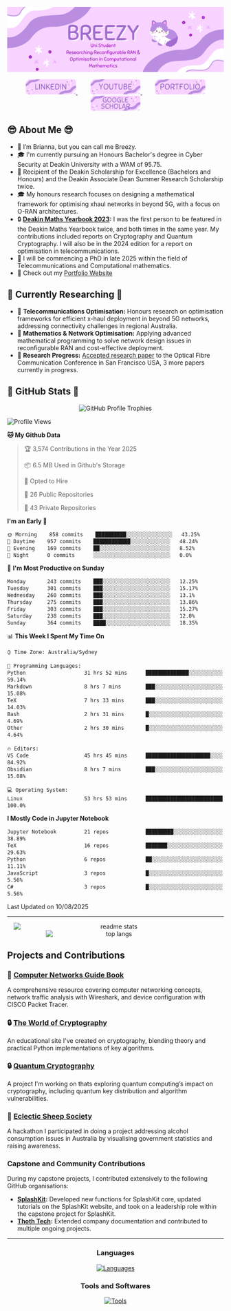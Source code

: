![Introduction Image](Figures/intro.png)

<div align="center">
  <a href="https://www.linkedin.com/in/brianna-laird/" target="_blank">
    <span style="margin: 0 15px;">
      <img src="Figures/linkedin.png" style="height: 35px;" alt="linkedin logo" />
    </span>
  </a>
  <a href="https://www.youtube.com/@Breezy-Codes/" target="_blank">
    <span style="margin: 0 15px;">
      <img src="Figures/youtube.png" style="height: 35px;" alt="youtube logo" />
    </span>
  </a>
  <a href="https://briannalaird.com/" target="_blank">
    <span style="margin: 0 15px;">
      <img src="Figures/portfolio.png" style="height: 35px;" alt="portfolio logo" />
    </span>
  </a>
  <a href="https://scholar.google.com/citations?user=exg3AzgAAAAJ&hl=en&oi=ao" target="_blank">
    <span style="margin: 0 15px;">
      <img src="Figures/scholar.png" style="height: 35px;" alt="other logo" />
    </span>
  </a>
</div>

## :sunglasses: About Me :sunglasses: 

- 👋 I’m Brianna, but you can call me Breezy.
- 🎓 I'm currently pursuing an Honours Bachelor's degree in Cyber Security at Deakin University with a WAM of 95.75.
- 📝 Recipient of the Deakin Scholarship for Excellence (Bachelors and Honours) and the Deakin Associate Dean Summer Research Scholarship twice.
- 🎓 My honours research focuses on designing a mathematical framework for optimising xhaul networks in beyond 5G, with a focus on O-RAN architectures.
- 🔒 **[Deakin Maths Yearbook 2023](https://nla.gov.au/nla.obj-3336557334/view):** I was the first person to be featured in the Deakin Maths Yearbook twice, and both times in the same year. My contributions included reports on Cryptography and Quantum Cryptography. I will also be in the 2024 edition for a report on optimisation in telecommunications.
- 🚀 I will be commencing a PhD in late 2025 within the field of Telecommunications and Computational mathematics.
- 📝 Check out my [Portfolio Website](https://briannalaird.com/)

## 📝 Currently Researching 📝

- 📝 **Telecommunications Optimisation:** Honours research on optimisation frameworks for efficient x-haul deployment in beyond 5G networks, addressing connectivity challenges in regional Australia.
- 📝 **Mathematics & Network Optimisation:** Applying advanced mathematical programming to solve network design issues in reconfigurable RAN and cost-effective deployment.
- 📝 **Research Progress:** [Accepted research paper](https://scholar.google.com/citations?view_op=view_citation&hl=en&user=exg3AzgAAAAJ&citation_for_view=exg3AzgAAAAJ:d1gkVwhDpl0C) to the Optical Fibre Communication Conference in San Francisco USA, 3 more papers currently in progress.

## 🚀 GitHub Stats 🚀

<div align="center">
    <img src="https://github-profile-trophy.vercel.app/?username=breezy-codes&theme=onedark&row=1" alt="GitHub Profile Trophies" style="max-width: 100%;" />
</div>

<!--START_SECTION:waka-->
![Profile Views](http://img.shields.io/badge/Profile%20Views-4-blue)

**🐱 My Github Data** 

> 🏆 3,574 Contributions in the Year 2025
 > 
> 📦 6.5 MB Used in Github's Storage 
 > 
> 💼 Opted to Hire
 > 
> 📜 26 Public Repositories 
 > 
> 🔑 43 Private Repositories  
 > 
**I'm an Early 🐤** 

```text
🌞 Morning    858 commits    ██████████░░░░░░░░░░░░░░░   43.25% 
🌆 Daytime    957 commits    ████████████░░░░░░░░░░░░░   48.24% 
🌃 Evening    169 commits    ██░░░░░░░░░░░░░░░░░░░░░░░   8.52% 
🌙 Night      0 commits      ░░░░░░░░░░░░░░░░░░░░░░░░░   0.0%

```
📅 **I'm Most Productive on Sunday** 

```text
Monday       243 commits    ███░░░░░░░░░░░░░░░░░░░░░░   12.25% 
Tuesday      301 commits    ███░░░░░░░░░░░░░░░░░░░░░░   15.17% 
Wednesday    260 commits    ███░░░░░░░░░░░░░░░░░░░░░░   13.1% 
Thursday     275 commits    ███░░░░░░░░░░░░░░░░░░░░░░   13.86% 
Friday       303 commits    ███░░░░░░░░░░░░░░░░░░░░░░   15.27% 
Saturday     238 commits    ███░░░░░░░░░░░░░░░░░░░░░░   12.0% 
Sunday       364 commits    ████░░░░░░░░░░░░░░░░░░░░░   18.35%

```


📊 **This Week I Spent My Time On** 

```text
⌚︎ Time Zone: Australia/Sydney

💬 Programming Languages: 
Python                   31 hrs 52 mins      ██████████████░░░░░░░░░░░   59.14% 
Markdown                 8 hrs 7 mins        ███░░░░░░░░░░░░░░░░░░░░░░   15.08% 
TeX                      7 hrs 33 mins       ███░░░░░░░░░░░░░░░░░░░░░░   14.03% 
Bash                     2 hrs 31 mins       █░░░░░░░░░░░░░░░░░░░░░░░░   4.69% 
Other                    2 hrs 30 mins       █░░░░░░░░░░░░░░░░░░░░░░░░   4.64%

🔥 Editors: 
VS Code                  45 hrs 45 mins      █████████████████████░░░░   84.92% 
Obsidian                 8 hrs 7 mins        ███░░░░░░░░░░░░░░░░░░░░░░   15.08%

💻 Operating System: 
Linux                    53 hrs 53 mins      █████████████████████████   100.0%

```

**I Mostly Code in Jupyter Notebook** 

```text
Jupyter Notebook         21 repos            █████████░░░░░░░░░░░░░░░░   38.89% 
TeX                      16 repos            ███████░░░░░░░░░░░░░░░░░░   29.63% 
Python                   6 repos             ██░░░░░░░░░░░░░░░░░░░░░░░   11.11% 
JavaScript               3 repos             █░░░░░░░░░░░░░░░░░░░░░░░░   5.56% 
C#                       3 repos             █░░░░░░░░░░░░░░░░░░░░░░░░   5.56%

```



 Last Updated on 10/08/2025
<!--END_SECTION:waka-->


---

<div align="center">
    <img width="475" align="center" style="display: inline-block; vertical-align: top;" src="https://github-readme-stats-hvpm.vercel.app/api?username=breezy-codes&count_private=true&show_icons=true&theme=material-palenight&rank_icon=github&border_radius=10" alt="readme stats" />
    <img width="325" align="center" style="display: inline-block; vertical-align: top;" src="https://github-readme-stats-hvpm.vercel.app/api/top-langs/?username=breezy-codes&&langs_count=12&layout=compact&count_private=true&theme=material-palenight&border_radius=10&size_weight=0.5&count_weight=0.5&hide=html" alt="top langs" />
</div>

## Projects and Contributions

### 📝 **[Computer Networks Guide Book](https://comp-networks.breezy-codes.com)**  
A comprehensive resource covering computer networking concepts, network traffic analysis with Wireshark, and device configuration with CISCO Packet Tracer.

### 🔒 **[The World of Cryptography](https://crypto.breezy-codes.com)**  
An educational site I've created on cryptography, blending theory and practical Python implementations of key algorithms.

### 🔒 **[Quantum Cryptography](https://quantum-crypto.breezy-codes.com)**  
A project I'm working on thats exploring quantum computing’s impact on cryptography, including quantum key distribution and algorithm vulnerabilities.

### 🚀 **[Eclectic Sheep Society](https://github.com/breezy-codes/Eclectic-Sheep-Society)**  
A hackathon I participated in doing a project addressing alcohol consumption issues in Australia by visualising government statistics and raising awareness.

### Capstone and Community Contributions

During my capstone projects, I contributed extensively to the following GitHub organisations:

- **[SplashKit](https://github.com/splashkit):** Developed new functions for SplashKit core, updated tutorials on the SplashKit website, and took on a leadership role within the capstone project for SplashKit.
- **[Thoth Tech](https://github.com/thoth-tech):** Extended company documentation and contributed to multiple ongoing projects.

---

<div align="center">
  <h3>Languages</h3>
  <a href="https://skillicons.dev">
    <img src="https://skillicons.dev/icons?i=md,py,cpp,cs,dotnet,latex,anaconda,js,java" alt="Languages"/>
  </a>
</div>


<div align="center">
    <h3>Tools and Softwares</h3>
    <a href="https://skillicons.dev">
      <img src="https://skillicons.dev/icons?i=git,eclipse,vscode,visualstudio,ai,raspberrypi,linux,ubuntu,arch" alt="Tools"/>
    </a>
</div>
